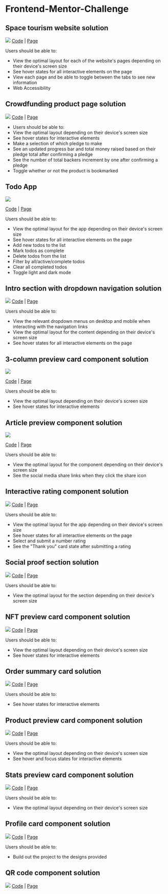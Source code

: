 # Frontend-Mentor-Challenge

## Space tourism website solution

![](./Space-tourism-website-main/screenshot.jpg)
[Code](./Space-tourism-website-main) |
[Page](https://gretali.github.io/Frontend-Mentor-Challenge/Space-tourism-website-main/index.html)

Users should be able to:

- View the optimal layout for each of the website's pages depending on their device's screen size
- See hover states for all interactive elements on the page
- View each page and be able to toggle between the tabs to see new information
- Web Accessibility

## Crowdfunding product page solution

![](./Cowdfunding-product-page-main/screenshot.jpg)
[Code](.Cowdfunding-product-page-main) |
[Page](https://gretali.github.io/Frontend-Mentor-Challenge/Cowdfunding-product-page-main/)

- Users should be able to:
- View the optimal layout depending on their device's screen size
- See hover states for interactive elements
- Make a selection of which pledge to make
- See an updated progress bar and total money raised based on their pledge total after confirming a pledge
- See the number of total backers increment by one after confirming a pledge
- Toggle whether or not the product is bookmarked

## Todo App

![](./Todo-app-main/screenshot.png)

[Code](./Todo-app-main) |
[Page](https://gretali.github.io/Frontend-Mentor-Challenge/Todo-app-main/)

Users should be able to:

- View the optimal layout for the app depending on their device's screen size
- See hover states for all interactive elements on the page
- Add new todos to the list
- Mark todos as complete
- Delete todos from the list
- Filter by all/active/complete todos
- Clear all completed todos
- Toggle light and dark mode

## Intro section with dropdown navigation solution

![](./Intro-section-with-dropdown-navigation-main/screenshot.jpg)
[Code](./Intro-section-with-dropdown-navigation-main) |
[Page](https://gretali.github.io/Frontend-Mentor-Challenge/Intro-section-with-dropdown-navigation-main)

Users should be able to:

- View the relevant dropdown menus on desktop and mobile when interacting with the navigation links
- View the optimal layout for the content depending on their device's screen size
- See hover states for all interactive elements on the page

## 3-column preview card component solution

![](./3-column-preview-card-component-main/screenshot.jpg)

[Code](./3-column-preview-card-component-main) |
[Page](https://gretali.github.io/Frontend-Mentor-Challenge/3-column-preview-card-component-main/)

Users should be able to:

- View the optimal layout depending on their device's screen size
- See hover states for interactive elements

## Article preview component solution

![](./Article-preview-component-master/screenshot.jpg)

[Code](./Article-preview-component-master) |
[Page](https://gretali.github.io/Frontend-Mentor-Challenge/Article-preview-component-master)

Users should be able to:

- View the optimal layout for the component depending on their device's screen size
- See the social media share links when they click the share icon

## Interactive rating component solution

![](./interactive-rating-component-main/screenshot.jpg)
[Code](./interactive-rating-component-main) |
[Page](https://gretali.github.io/Frontend-Mentor-Challenge/interactive-rating-component-main/)

Users should be able to:

- View the optimal layout for the app depending on their device's screen size
- See hover states for all interactive elements on the page
- Select and submit a number rating
- See the "Thank you" card state after submitting a rating

## Social proof section solution

![](./Social-proof-section-master/screenshot.jpg)
[Code](./Social-proof-section-master) |
[Page](https://gretali.github.io/Frontend-Mentor-Challenge/Social-proof-section-master)

Users should be able to:

- View the optimal layout for the section depending on their device's screen size

## NFT preview card component solution

![](./NFT-preview-card-component-main/screenshot.jpg)
[Code](.NFT-preview-card-component-main) |
[Page](https://gretali.github.io/Frontend-Mentor-Challenge/NFT-preview-card-component-main)

Users should be able to:

- View the optimal layout depending on their device's screen size
- See hover states for interactive elements

## Order summary card solution

![](./Order-summary-component-main/screenshot.jpg)
[Code](./Order-summary-component-main) |
[Page](https://gretali.github.io/Frontend-Mentor-Challenge/Order-summary-component-main/)

Users should be able to:

- See hover states for interactive elements

## Product preview card component solution

![](./Product-preview-card-component-main/screenshot.jpg)
[Code](./Product-preview-card-component-main) |
[Page](https://gretali.github.io/Frontend-Mentor-Challenge/Product-preview-card-component-main/)

Users should be able to:

- View the optimal layout depending on their device's screen size
- See hover and focus states for interactive elements

## Stats preview card component solution

![](./Stats-preview-card-component-main/screenshot.jpg)
[Code](./Stats-preview-card-component-main) |
[Page](https://gretali.github.io/Frontend-Mentor-Challenge/Stats-preview-card-component-main/)

Users should be able to:

- View the optimal layout depending on their device's screen size

## Profile card component solution

![](./profile-card-component-main/screenshot.jpg)
[Code](./profile-card-component-main) |
[Page](https://gretali.github.io/Frontend-Mentor-Challenge/profile-card-component-main/)

Users should be able to:

- Build out the project to the designs provided

## QR code component solution

![](./Qr-code-component-main/screenshot.jpg)
[Code](./Qr-code-component-main) |
[Page](https://gretali.github.io/Frontend-Mentor-Challenge/Qr-code-component-main/)
